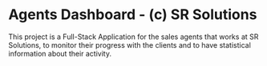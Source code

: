 # Agents Dashboard - (c) SR Solutions
This project is a Full-Stack Application for the sales agents that works at SR Solutions, to monitor their progress with the clients and to have statistical information about their activity.
